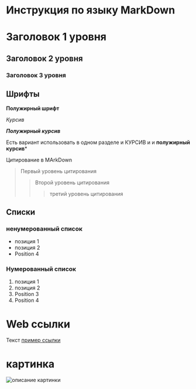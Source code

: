 # Инструкция по языку MarkDown

# Заголовок 1 уровня
## Заголовок 2 уровня
### Заголовок 3 уровня

## Шрифты
**Полужирный шрифт**

*Курсив*

***Полужирный курсив***

Есть вариант использовать в одном разделе и КУРСИВ и и __полужирный курсив__* 

Цитирование в MArkDown

> Первый уровень цитирования
>> Второй уровень цитирования
>>> третий уровень цитирования

## Списки
### ненумерованный список

* позиция 1
* позиция 2
* Position 4
### Нумерованный список
1. позиция 1
2. позиция 2
3. Position 3
4. Position 4


# Web ссылки
Текст [пример ссылки](http://yandex.ru "Всплывающая подсказка")

# картинка
![описание картинки](images\bolt22.jpg)